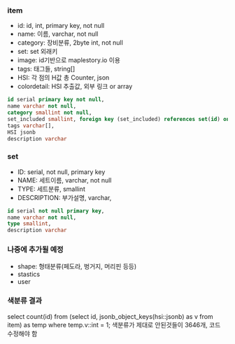 ### item
- id: id, int, primary key, not null
- name: 이름, varchar, not null
- category: 장비분류, 2byte int, not null
- set: set 외래키
- image: id기반으로 maplestory.io 이용
- tags: 태그들, string[] 
- HSI: 각 점의 H값 총 Counter, json
- colordetail: HSI 추출값, 외부 링크 or array
```sql
id serial primary key not null,
name varchar not null,
category smallint not null,
set_included smallint, foreign key (set_included) references set(id) on delete set null on update cascade,
tags varchar[],
HSI jsonb
description varchar
```

### set
- ID: serial, not null, primary key
- NAME: 세트이름, varchar, not null
- TYPE: 세트분류, smallint
- DESCRIPTION: 부가설명, varchar, 
```sql
id serial not null primary key,
name varchar not null,
type smallint,
description varchar
```



### 나중에 추가될 예정
- shape: 형태분류(페도라, 벙거지, 머리핀 등등)
- stastics
- user

### 색분류 결과
select count(id) from (select id, jsonb_object_keys(hsi::jsonb) as v from item) as temp where temp.v::int = 1;
색분류가 제대로 안된것들이 3646개, 코드 수정해야 함